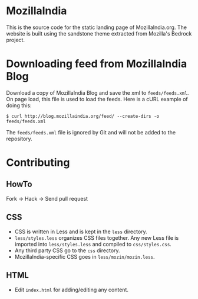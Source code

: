 MozillaIndia
============

This is the source code for the static landing page of MozillaIndia.org. The website is built using the sandstone theme extracted from Mozilla's Bedrock project.

Downloading feed from MozillaIndia Blog
=======================================

Download a copy of MozillaIndia Blog and save the xml to `feeds/feeds.xml`. On
page load, this file is used to load the feeds. Here is a cURL example of doing this:

```
$ curl http://blog.mozillaindia.org/feed/ --create-dirs -o feeds/feeds.xml
```

The `feeds/feeds.xml` file is ignored by Git and will not be added to the repository.

Contributing
============

HowTo
-----

Fork -> Hack ->  Send pull request

CSS
---

- CSS is written in Less and is kept in the `less` directory.
- `less/styles.less` organizes CSS files together. Any new Less file is imported into `less/styles.less` and compiled to `css/styles.css`.
- Any third party CSS go to the `css` directory.
- MozillaIndia-specific CSS goes in `less/mozin/mozin.less`.

HTML
----

- Edit `index.html` for adding/editing any content.
